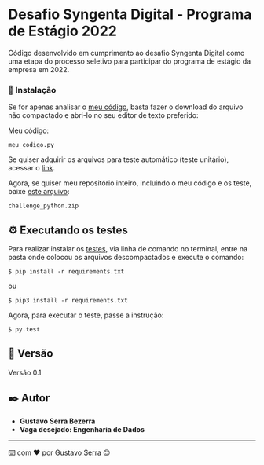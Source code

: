 # Desafio Syngenta Digital - Programa de Estágio 2022

Código desenvolvido em cumprimento ao desafio Syngenta Digital como uma etapa do processo seletivo para participar do programa de estágio da empresa em 2022.

### 🔧 Instalação

Se for apenas analisar o [meu código](https://github.com/Ochuat/Desafio-Syngenta-2022/blob/master/meu_codigo.py), basta fazer o download do arquivo não compactado e abri-lo no seu editor de texto preferido: 

Meu código:

```
meu_codigo.py
```

Se quiser adquirir os arquivos para teste automático (teste unitário), acessar o [link](https://github.com/syngenta-digital/challenge-python-hotel-reservation-test).

Agora, se quiser meu repositório inteiro, incluindo o meu código e os teste, baixe [este arquivo](https://github.com/Ochuat/Desafio-Syngenta-2022/blob/master/challenge_python.zip):

```
challenge_python.zip
```

## ⚙️ Executando os testes

Para realizar instalar os [testes](https://github.com/syngenta-digital/challenge-python-hotel-reservation-test), via linha de comando no terminal, entre na pasta onde colocou os arquivos descompactados e execute o comando:

```
$ pip install -r requirements.txt
```
ou
```
$ pip3 install -r requirements.txt
```

Agora, para executar o teste, passe a instrução:

```
$ py.test
```

## 📌 Versão

Versão 0.1

## ✒️ Autor

* **Gustavo Serra Bezerra**
* **Vaga desejado: Engenharia de Dados**

---
⌨️ com ❤️ por [Gustavo Serra](https://www.linkedin.com/in/gustavoserrabezerra/) 😊
